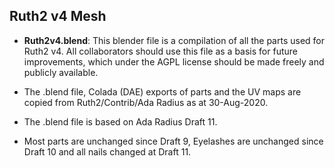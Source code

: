 ## Ruth2 v4 Mesh

* **Ruth2v4.blend**: This blender file is a compilation of all the parts
  used for Ruth2 v4. All collaborators should use this file as a basis for
  future improvements, which under the AGPL license should be made freely
  and publicly available.

* The .blend file, Colada (DAE) exports of parts and the UV maps
  are copied from Ruth2/Contrib/Ada Radius as at 30-Aug-2020.

* The .blend file is based on Ada Radius Draft 11.

* Most parts are unchanged since Draft 9, Eyelashes are unchanged
  since Draft 10 and all nails changed at Draft 11.
